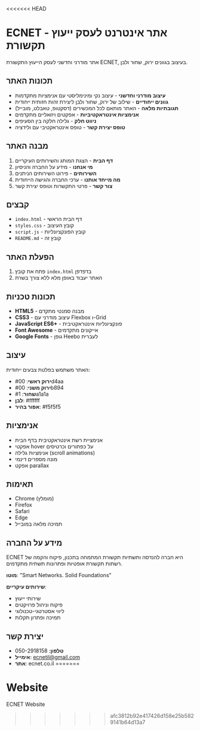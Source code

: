 <<<<<<< HEAD
# ECNET - אתר אינטרנט לעסק ייעוץ תקשורת

אתר מודרני וחדשני לעסק הייעוץ התקשורת ECNET, בעיצוב בגוונים ירוק, שחור ולבן.

## תכונות האתר

- **עיצוב מודרני וחדשני** - עיצוב נקי ומינימליסטי עם אנימציות מתקדמות
- **גוונים ייחודיים** - שילוב של ירוק, שחור ולבן ליצירת זהות חזותית ייחודית
- **תגובתיות מלאה** - האתר מותאם לכל המכשירים (דסקטופ, טאבלט, מובייל)
- **אנימציות אינטראקטיביות** - אפקטים ויזואליים מתקדמים
- **ניווט חלק** - גלילה חלקה בין הסעיפים
- **טופס יצירת קשר** - טופס אינטראקטיבי עם ולידציה

## מבנה האתר

1. **דף הבית** - הצגת המותג והשירותים העיקריים
2. **מי אנחנו** - מידע על החברה והניסיון
3. **השירותים** - פירוט השירותים הניתנים
4. **מה מייחד אותנו** - ערכי החברה והגישה הייחודית
5. **צור קשר** - פרטי התקשרות וטופס יצירת קשר

## קבצים

- `index.html` - דף הבית הראשי
- `styles.css` - קובץ העיצוב
- `script.js` - קובץ הפונקציונליות
- `README.md` - קובץ זה

## הפעלת האתר

1. פתח את קובץ `index.html` בדפדפן
2. האתר יעבוד באופן מלא ללא צורך בשרת

## תכונות טכניות

- **HTML5** - מבנה סמנטי מתקדם
- **CSS3** - עיצוב מודרני עם Flexbox ו-Grid
- **JavaScript ES6+** - פונקציונליות אינטראקטיבית
- **Font Awesome** - אייקונים מתקדמים
- **Google Fonts** - גופן Heebo לעברית

## עיצוב

האתר משתמש בפלטת צבעים ייחודית:
- **ירוק ראשי**: #00d4aa
- **ירוק משני**: #00b894
- **שחור**: #1a1a1a
- **לבן**: #ffffff
- **אפור בהיר**: #f5f5f5

## אנימציות

- אנימציית רשת אינטראקטיבית בדף הבית
- אפקטי hover על כפתורים וכרטיסים
- אנימציות גלילה (scroll animations)
- מונה מספרים דינמי
- אפקט parallax

## תאימות

- Chrome (מומלץ)
- Firefox
- Safari
- Edge
- תמיכה מלאה במובייל

## מידע על החברה

ECNET היא חברה להנדסה ותשתיות תקשורת המתמחה בתכנון, פיקוח והקמה של רשתות תקשורת אופטיות ופתרונות תשתית מתקדמים.

**מוטו**: "Smart Networks. Solid Foundations"

**שירותים עיקריים**:
- שירותי ייעוץ
- פיקוח וניהול פרויקטים
- ליווי אסטרטגי-טכנולוגי
- תמיכה ופתרון תקלות

## יצירת קשר

- **טלפון**: 050-2918158
- **אימייל**: ecnetil@gmail.com
- **אתר**: ecnet.co.il 
=======
# Website
ECNET Website
>>>>>>> afc3812b92e417426d158e25b5829141b64d13a7
